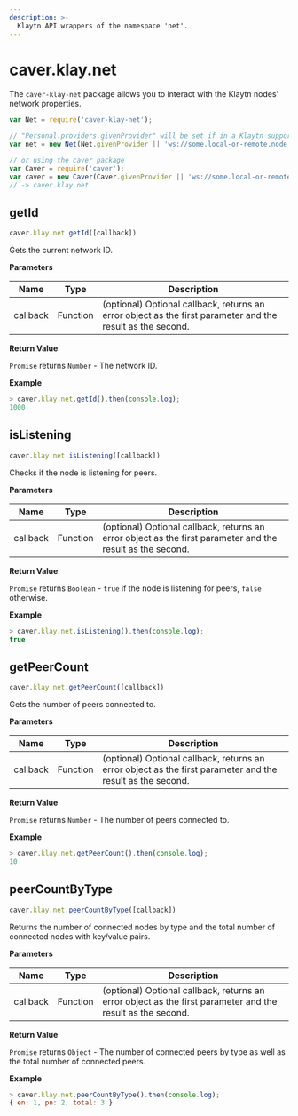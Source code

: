 ```yaml
---
description: >-
  Klaytn API wrappers of the namespace 'net'.
---
```


# caver.klay.net

The `caver-klay-net` package allows you to interact with the Klaytn nodes'
network properties.

```javascript
var Net = require('caver-klay-net');

// "Personal.providers.givenProvider" will be set if in a Klaytn supported browser.
var net = new Net(Net.givenProvider || 'ws://some.local-or-remote.node:8552');

// or using the caver package
var Caver = require('caver');
var caver = new Caver(Caver.givenProvider || 'ws://some.local-or-remote.node:8552');
// -> caver.klay.net
```


## getId

```javascript
caver.klay.net.getId([callback])
```

Gets the current network ID.

**Parameters**

| Name | Type | Description |
| --- | --- | --- |
| callback | Function | (optional) Optional callback, returns an error object as the first parameter and the result as the second. |

**Return Value**

`Promise` returns `Number` - The network ID.

**Example**

```javascript
> caver.klay.net.getId().then(console.log);
1000
```


## isListening

```javascript
caver.klay.net.isListening([callback])
```

Checks if the node is listening for peers.

**Parameters**

| Name | Type | Description |
| --- | --- | --- |
| callback | Function | (optional) Optional callback, returns an error object as the first parameter and the result as the second. |

**Return Value**

`Promise` returns `Boolean` - `true` if the node is listening for peers,
`false` otherwise.

**Example**

```javascript
> caver.klay.net.isListening().then(console.log);
true
```


## getPeerCount

```javascript
caver.klay.net.getPeerCount([callback])
```

Gets the number of peers connected to.

**Parameters**

| Name | Type | Description |
| --- | --- | --- |
| callback | Function | (optional) Optional callback, returns an error object as the first parameter and the result as the second. |

**Return Value**

`Promise` returns `Number` - The number of peers connected to.

**Example**

```javascript
> caver.klay.net.getPeerCount().then(console.log);
10
```

## peerCountByType

```javascript
caver.klay.net.peerCountByType([callback])
```

Returns the number of connected nodes by type and the total number of connected nodes with key/value pairs.

**Parameters**

| Name | Type | Description |
| --- | --- | --- |
| callback | Function | (optional) Optional callback, returns an error object as the first parameter and the result as the second. |

**Return Value**

`Promise` returns `Object` - The number of connected peers by type as well as the total number of connected peers.

**Example**

```javascript
> caver.klay.net.peerCountByType().then(console.log);
{ en: 1, pn: 2, total: 3 }
```
